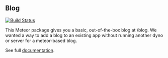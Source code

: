 ## Blog

[![Build Status](https://travis-ci.org/Differential/meteor-blog.png?branch=master)](https://travis-ci.org/Differential/meteor-blog)

This Meteor package gives you a basic, out-of-the-box blog at /blog. We wanted a
way to add a blog to an existing app without running another dyno or server for
a meteor-based blog.

See full [documentation](http://github.differential.io/meteor-blog/).
